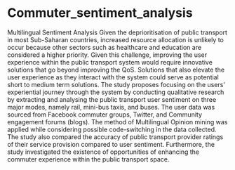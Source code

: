 # Commuter_sentiment_analysis
Multilingual Sentiment Analysis
Given the deprioritisation of public transport in most Sub-Saharan countries, increased resource allocation is unlikely to occur because other sectors such as healthcare and education are considered a higher priority. Given this challenge, improving the user experience within the public transport system would require innovative solutions that go beyond improving the QoS. Solutions that also elevate the user experience as they interact with the system could serve as potential short to medium term solutions. The study proposes focusing on the users’ experiential journey through the system by conducting qualitative research by extracting and analysing the public transport user sentiment on three major modes, namely rail, mini-bus taxis, and buses. The user data was sourced from Facebook commuter groups, Twitter, and Community engagement forums (blogs). The method of Multilingual Opinion mining was applied while considering possible code-switching in the data collected. The study also compared the accuracy of public transport provider ratings of their service provision compared to user sentiment. Furthermore, the study investigated the existence of opportunities of enhancing the commuter experience within the public transport space.  

